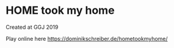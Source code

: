 # HOME took my home

Created at GGJ 2019

Play online here https://dominikschreiber.de/hometookmyhome/

